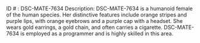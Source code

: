 ID # : DSC-MATE-7634
Description: DSC-MATE-7634 is a humanoid female of the human species. Her distinctive features include orange stripes and purple lips, with orange eyebrows and a purple cap with a headset. She wears gold earrings, a gold chain, and often carries a cigarette. DSC-MATE-7634 is employed as a programmer and is highly skilled in this area.
